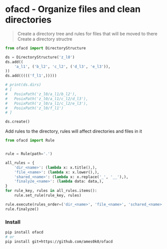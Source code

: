 # ofacd - Organize files and clean directories
> Create a directory tree and rules for files that will be moved to there
Create a directory structre
```python
from ofacd import DirectoryStructure

ds = DirectoryStructure('z_l0')
ds.add((
	'a_l1', ('b_l2', 'c_l2', ('d_l3', 'e_l3')),
))
ds.add((((('f_l1',)))))

# print(ds.dirs)
# [
# 	PosixPath('z_l0/a_l1/b_l2'),
# 	PosixPath('z_l0/a_l1/c_l2/d_l3'),
# 	PosixPath('z_l0/a_l1/c_l2/e_l3'),
# 	PosixPath('z_l0/f_l1')
# ]

ds.create()
```

Add rules to the directory, rules will affect directories and files in it
```python
from ofacd import Rule


rule = Rule(path='.')

all_rules = {
	'dir_<name>': (lambda x: x.title(),),
	'file_<name>': (lambda x: x.lower(),),
	'shared_<name>': (lambda x: x.replace('_', '__'),),
	'finalyze_<name>': (lambda data: data,),
}
for rule_key, rules in all_rules.items():
	rule.set_rule(rule_key, rules)

rule.execute(rules_order=('dir_<name>', 'file_<name>', 'schared_<name>'))
rule.finalyze()
```

### Install
```bash
pip install ofacd
# or
pip install git+https://github.com/ames0k0/ofacd
```

